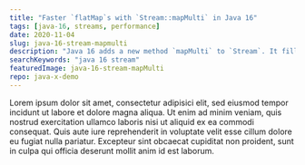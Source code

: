 ```yaml
---
title: "Faster `flatMap`s with `Stream::mapMulti` in Java 16"
tags: [java-16, streams, performance]
date: 2020-11-04
slug: java-16-stream-mapmulti
description: "Java 16 adds a new method `mapMulti` to `Stream`. It fills the same role as `flatMap`, but is more imperative - and faster."
searchKeywords: "java 16 stream"
featuredImage: java-16-stream-mapMulti
repo: java-x-demo
---
```


Lorem ipsum dolor sit amet, consectetur adipisici elit, sed eiusmod tempor incidunt ut labore et dolore magna aliqua.
Ut enim ad minim veniam, quis nostrud exercitation ullamco laboris nisi ut aliquid ex ea commodi consequat.
Quis aute iure reprehenderit in voluptate velit esse cillum dolore eu fugiat nulla pariatur.
Excepteur sint obcaecat cupiditat non proident, sunt in culpa qui officia deserunt mollit anim id est laborum.